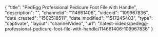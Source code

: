 {
    "title": "PedEgg Professional Pedicure Foot File with Handle",
    "description": "",
    "channelid": "114661406",
    "videoid": "109967836",
    "date_created": "1502518511",
    "date_modified": "1517245403",
    "type": "captivate",
    "layout": "channelVideo",
    "url": "\/latest-videos\/pedegg-professional-pedicure-foot-file-with-handle\/114661406-109967836"
}